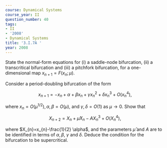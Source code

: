 ```yaml
---
course: Dynamical Systems
course_year: II
question_number: 40
tags:
- II
- '2008'
- Dynamical Systems
title: '3.I.7A '
year: 2008
---
```



State the normal-form equations for (i) a saddle-node bifurcation, (ii) a transcritical bifurcation and (iii) a pitchfork bifurcation, for a one-dimensional map $x_{n+1}=F\left(x_{n} ; \mu\right)$.

Consider a period-doubling bifurcation of the form

$$x_{n+1}=-x_{n}+\alpha+\beta x_{n}+\gamma x_{n}^{2}+\delta x_{n}^{3}+O\left(x_{n}^{4}\right),$$

where $x_{n}=O\left(\mu^{1 / 2}\right), \alpha, \beta=O(\mu)$, and $\gamma, \delta=O(1)$ as $\mu \rightarrow 0$. Show that

$$X_{n+2}=X_{n}+\hat{\mu} X_{n}-A X_{n}^{3}+O\left(X_{n}^{4}\right),$$

where $X_{n}=x_{n}-\frac{1}{2} \alpha$, and the parameters $\hat{\mu}$ and $A$ are to be identified in terms of $\alpha, \beta$, $\gamma$ and $\delta$. Deduce the condition for the bifurcation to be supercritical.